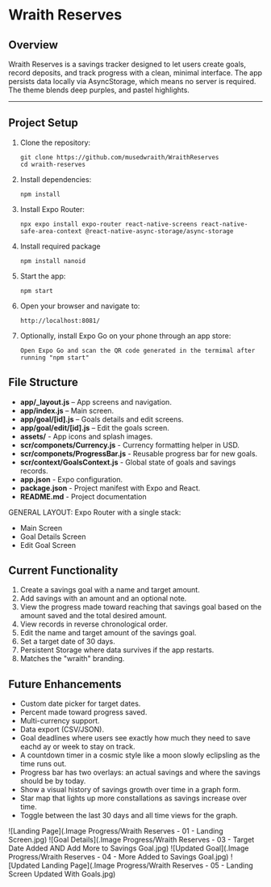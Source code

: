 # Wraith Reserves

## Overview
Wraith Reserves is a savings tracker designed to let users create goals, record deposits, and track progress with a clean, minimal interface. The app persists data locally via AsyncStorage, which means no server is required. The theme blends deep purples, and pastel highlights.

---


## Project Setup
1. Clone the repository:
   ```
   git clone https://github.com/musedwraith/WraithReserves
   cd wraith-reserves
   ```
2. Install dependencies:
   ```
   npm install
   ```
3. Install Expo Router:
   ```
   npx expo install expo-router react-native-screens react-native-safe-area-context @react-native-async-storage/async-storage
   ```
4. Install required package
   ```
   npm install nanoid
   ```
5. Start the app:
   ```
   npm start
   ```
6. Open your browser and navigate to:
   ```
   http://localhost:8081/
   ```
7. Optionally, install Expo Go on your phone through an app store:
   ```
   Open Expo Go and scan the QR code generated in the termimal after running "npm start"
   ```

## File Structure
- **app/_layout.js** – App screens and navigation.
- **app/index.js** – Main screen.
- **app/goal/[id].js** – Goals details and edit screens.
- **app/goal/edit/[id].js** – Edit the goals screen.
- **assets/** - App icons and splash images.
- **scr/componets/Currency.js** - Currency formatting helper in USD.
- **scr/componets/ProgressBar.js** - Reusable progress bar for new goals.
- **scr/context/GoalsContext.js** - Global state of goals and savings records.
- **app.json** - Expo configuration.
- **package.json** - Project manifest with Expo and React.
- **README.md** - Project documentation


GENERAL LAYOUT: 
Expo Router with a single stack:
- Main Screen
- Goal Details Screen
- Edit Goal Screen

## Current Functionality
1. Create a savings goal with a name and target amount.
2. Add savings with an amount and an optional note.
3. View the progress made toward reaching that savings goal based on the amount saved and the total desired amount.
4. View records in reverse chronological order.
5. Edit the name and target amount of the savings goal.
6. Set a target date of 30 days.
7. Persistent Storage where data survives if the app restarts.
8. Matches the "wraith" branding.

## Future Enhancements
- Custom date picker for target dates.
- Percent made toward progress saved.
- Multi-currency support.
- Data export (CSV/JSON).
- Goal deadlines where users see exactly how much they need to save eachd ay or week to stay on track.
- A countdown timer in a cosmic style like a moon slowly eclipsling as the time runs out.
- Progress bar has two overlays: an actual savings and where the savings should be by today.
- Show a visual history of savings growth over time in a graph form.
- Star map that lights up more constallations as savings increase over time.
- Toggle between the last 30 days and all time views for the graph.

![Landing Page](.Image Progress/Wraith Reserves - 01 - Landing Screen.jpg)
![Goal Details](.Image Progress/Wraith Reserves - 03 - Target Date Added AND Add More to Savings Goal.jpg)
![Updated Goal](.Image Progress/Wraith Reserves - 04 - More Added to Savings Goal.jpg)
![Updated Landing Page](.Image Progress/Wraith Reserves - 05 - Landing Screen Updated With Goals.jpg)